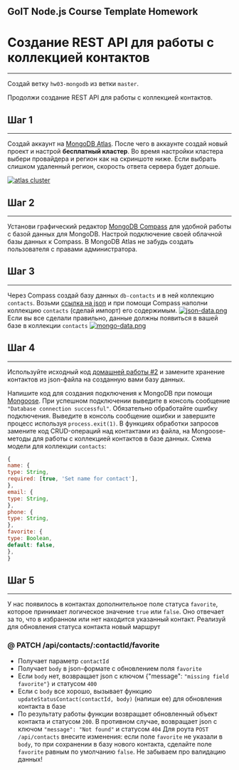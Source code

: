 ## GoIT Node.js Course Template Homework

# Cоздание REST API для работы с коллекцией контактов

---

Создай ветку `hw03-mongodb` из ветки `master`.

Продолжи создание REST API для работы с коллекцией контактов.

## Шаг 1

---

Создай аккаунт на [MongoDB Atlas](https://www.mongodb.com/atlas/database). После чего в аккаунте создай новый проект и настрой **бесплатный кластер**. Во время настройки кластера выбери провайдера и регион как на скриншоте ниже. Если выбрать слишком удаленный регион, скорость ответа сервера будет дольше.

[![atlas cluster](https://raw.githubusercontent.com/goitacademy/nodejs-homework/master/homework-03/atlas-cluster.jpg)](https://github.com/goitacademy/nodejs-homework/blob/master/homework-03/atlas-cluster.jpg)

## Шаг 2

---

Установи графический редактор [MongoDB Compass](https://www.mongodb.com/try/download/compass) для удобной работы с базой данных для MongoDB. Настрой подключение своей облачной базы данных к Compass. В MongoDB Atlas не забудь создать пользователя с правами администратора.

## Шаг 3

---

Через Compass создай базу данных `db-contacts` и в ней коллекцию `contacts`. Возьми [ссылка на json](https://github.com/goitacademy/nodejs-homework/blob/master/homework-03/contacts.json) и при помощи Compass наполни коллекцию `contacts` (сделай импорт) его содержимым.
[![json-data.png](https://raw.githubusercontent.com/goitacademy/nodejs-homework/master/homework-03/json-data.png)](https://github.com/goitacademy/nodejs-homework/blob/master/homework-03/json-data.png)
Если вы все сделали правильно, данные должны появиться в вашей базе в коллекции `contacts`
[![mongo-data.png](https://raw.githubusercontent.com/goitacademy/nodejs-homework/master/homework-03/mongo-data.png)](https://github.com/goitacademy/nodejs-homework/blob/master/homework-03/mongo-data.png)

## Шаг 4

---

Используйте исходный код [домашней работы #2](https://github.com/goitacademy/nodejs-homework/blob/master/homework-02/README.md) и замените хранение контактов из json-файла на созданную вами базу данных.

Напишите код для создания подключения к MongoDB при помощи [Mongoose](https://mongoosejs.com/).
При успешном подключении выведите в консоль сообщение `"Database connection successful"`.
Обязательно обработайте ошибку подключения. Выведите в консоль сообщение ошибки и завершите процесс используя `process.exit(1)`.
В функциях обработки запросов замените код CRUD-операций над контактами из файла, на Mongoose-методы для работы с коллекцией контактов в базе данных.
Схема модели для коллекции `contacts`:

```javascript
{
name: {
type: String,
required: [true, 'Set name for contact'],
},
email: {
type: String,
},
phone: {
type: String,
},
favorite: {
type: Boolean,
default: false,
},
}
```

## Шаг 5

---

У нас появилось в контактах дополнительное поле статуса `favorite`, которое принимает логическое значение `true` или `false`. Оно отвечает за то, что в избранном или нет находится указанный контакт. Реализуй для обновления статуса контакта новый маршрут

### @ PATCH /api/contacts/:contactId/favorite

- Получает параметр `contactId`
- Получает `body` в json-формате c обновлением поля `favorite`
- Если `body` нет, возвращает json с ключом {"message": `"missing field favorite"}` и статусом `400`
- Если с `body` все хорошо, вызывает функцию `updateStatusContact(contactId, body)` (напиши ее) для обновления контакта в базе
- По результату работы функции возвращает обновленный объект контакта и статусом `200`. В противном случае, возвращает json с ключом `"message": "Not found"` и статусом `404`
  Для роута `POST /api/contacts` внесите изменения: если поле `favorite` не указали в `body`, то при сохранении в базу нового контакта, сделайте поле `favorite` равным по умолчанию `false`. Не забываем про валидацию данных!
